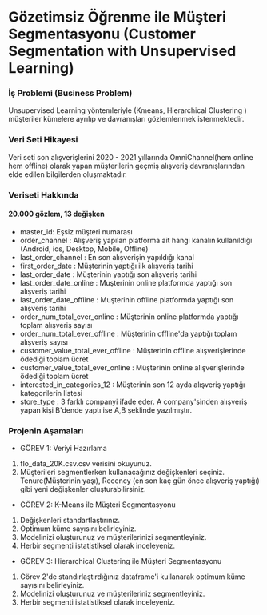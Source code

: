 # Gözetimsiz Öğrenme ile Müşteri Segmentasyonu (Customer Segmentation with Unsupervised Learning)

### İş Problemi (Business Problem)

Unsupervised Learning yöntemleriyle (Kmeans, Hierarchical Clustering )  müşteriler kümelere ayrılıp ve davranışları gözlemlenmek istenmektedir.

### Veri Seti Hikayesi

Veri seti son alışverişlerini 2020 - 2021 yıllarında OmniChannel(hem online hem offline) olarak yapan müşterilerin geçmiş alışveriş davranışlarından elde edilen bilgilerden oluşmaktadır.

### Veriseti Hakkında

#### 20.000 gözlem, 13 değişken

* master_id: Eşsiz müşteri numarası
* order_channel : Alışveriş yapılan platforma ait hangi kanalın kullanıldığı (Android, ios, Desktop, Mobile, Offline)
* last_order_channel : En son alışverişin yapıldığı kanal
* first_order_date : Müşterinin yaptığı ilk alışveriş tarihi
* last_order_date : Müşterinin yaptığı son alışveriş tarihi
* last_order_date_online : Muşterinin online platformda yaptığı son alışveriş tarihi
* last_order_date_offline : Muşterinin offline platformda yaptığı son alışveriş tarihi
* order_num_total_ever_online : Müşterinin online platformda yaptığı toplam alışveriş sayısı
* order_num_total_ever_offline : Müşterinin offline'da yaptığı toplam alışveriş sayısı
* customer_value_total_ever_offline : Müşterinin offline alışverişlerinde ödediği toplam ücret
* customer_value_total_ever_online : Müşterinin online alışverişlerinde ödediği toplam ücret
* interested_in_categories_12 : Müşterinin son 12 ayda alışveriş yaptığı kategorilerin listesi
* store_type : 3 farklı companyi ifade eder. A company'sinden alışveriş yapan kişi B'dende yaptı ise A,B şeklinde yazılmıştır.


### Projenin Aşamaları

* GÖREV 1: Veriyi Hazırlama
1. flo_data_20K.csv.csv verisini okuyunuz.
2. Müşterileri segmentlerken kullanacağınız değişkenleri seçiniz. Tenure(Müşterinin yaşı), Recency (en son kaç gün önce alışveriş yaptığı) gibi yeni değişkenler oluşturabilirsiniz.

* GÖREV 2: K-Means ile Müşteri Segmentasyonu
1. Değişkenleri standartlaştırınız.
2. Optimum küme sayısını belirleyiniz.
3. Modelinizi oluşturunuz ve müşterilerinizi segmentleyiniz.
4. Herbir segmenti istatistiksel olarak inceleyeniz.

* GÖREV 3: Hierarchical Clustering ile Müşteri Segmentasyonu
1. Görev 2'de standırlaştırdığınız dataframe'i kullanarak optimum küme sayısını belirleyiniz.
2. Modelinizi oluşturunuz ve müşterileriniz segmentleyiniz.
3. Herbir segmenti istatistiksel olarak inceleyeniz.
